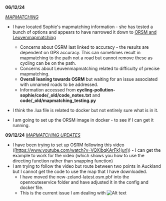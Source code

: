 **06/12/24**

<ins>*MAPMATCHING*</ins>

- I have located Sophie's mapmatching information - she has tested a bunch of options and appears to have narrowed it down to <ins>ORSM and Leuvenmapmatching</ins>

  - Concerns about OSRM last linked to accuracy - the results are dependent on GPS accuracy. This can sometimes result in mapmatching to          the path not a road but cannot remove these as cycling can be on the path.
  - Concerns about Leuvenmapmatching related to difficulty of precise mapmatching.
  - **Overall leaning towards OSRM** but waiting for an issue associated with unnamed roads to be addressed.
  - Information accessed from **cycling-pollution-sophie/code/_old/code_notes.txt** and **code/_old/mapmatching_testing.py**
 
- I think the .lua file is related to docker but not entirely sure what is in it.
- I am going to set up the ORSM image in docker - to see if I can get it running.

**09/12/24**
<ins>*MAPMATCHING UPDATES*</ins>

- I have been trying to set up OSRM following this video ([https://www.youtube.com/watch?v=VQXlbqKArFk](url)) - I can get the example to work for the video (which shows you how to use the directing function rather than snapping function)
- I am trying to follow the video but route between two points in Auckland but I cannot get the code to use the map that I have downloaded.
    -  I have moved the new-zeland-latest.osm.pbf into the openrouteservice folder and have adjusted it in the config and docker file.
    -  This is the current issue I am dealing with ![Alt text](relative%20path/to/img.jpg?raw=true "What I am stuck on at the moment")
